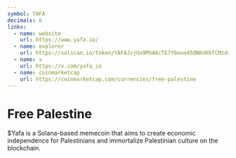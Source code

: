 ```yaml
---
symbol: YAFA
decimals: 6
links:
  - name: website
    url: https://www.yafa.io/
  - name: explorer
    url: https://solscan.io/token/YAFAJvjUv9MVAKcTE7Y8ouo45QNKVK6fCMzdxt2tjPs
  - name: x
    url: https://x.com/yafa_io
  - name: coinmarketcap
    url: https://coinmarketcap.com/currencies/free-palestine
---
```


# Free Palestine

$Yafa is a Solana-based memecoin that aims to create economic independence for Palestinians and immortalize Palestinian culture on the blockchain.
